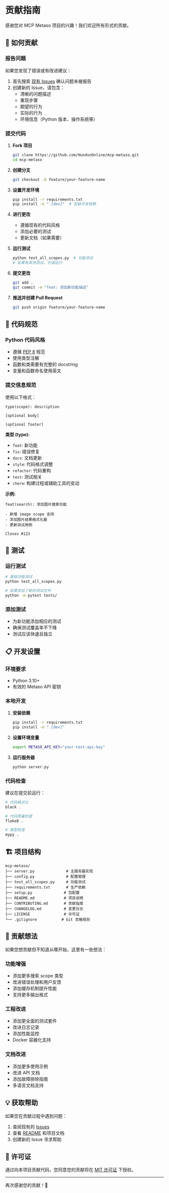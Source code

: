 # 贡献指南

感谢您对 MCP Metaso 项目的兴趣！我们欢迎所有形式的贡献。

## 🤝 如何贡献

### 报告问题

如果您发现了错误或有改进建议：

1. 首先搜索 [现有 Issues](https://github.com/HundunOnline/mcp-metaso/issues) 确认问题未被报告
2. 创建新的 Issue，请包含：
   - 清晰的问题描述
   - 重现步骤
   - 期望的行为
   - 实际的行为
   - 环境信息（Python 版本、操作系统等）

### 提交代码

1. **Fork 项目**
   ```bash
   git clone https://github.com/HundunOnline/mcp-metaso.git
   cd mcp-metaso
   ```

2. **创建分支**
   ```bash
   git checkout -b feature/your-feature-name
   ```

3. **设置开发环境**
   ```bash
   pip install -r requirements.txt
   pip install -e ".[dev]"  # 安装开发依赖
   ```

4. **进行更改**
   - 遵循现有的代码风格
   - 添加必要的测试
   - 更新文档（如果需要）

5. **运行测试**
   ```bash
   python test_all_scopes.py  # 功能测试
   # 如果有其他测试，也请运行
   ```

6. **提交更改**
   ```bash
   git add .
   git commit -m "feat: 添加新功能描述"
   ```

7. **推送并创建 Pull Request**
   ```bash
   git push origin feature/your-feature-name
   ```

## 📝 代码规范

### Python 代码风格

- 遵循 [PEP 8](https://peps.python.org/pep-0008/) 规范
- 使用类型注解
- 函数和类需要有完整的 docstring
- 变量和函数命名使用英文

### 提交信息规范

使用以下格式：

```
type(scope): description

[optional body]

[optional footer]
```

**类型 (type):**
- `feat`: 新功能
- `fix`: 错误修复
- `docs`: 文档更新
- `style`: 代码格式调整
- `refactor`: 代码重构
- `test`: 测试相关
- `chore`: 构建过程或辅助工具的变动

**示例:**
```
feat(search): 添加图片搜索功能

- 新增 image scope 支持
- 添加图片结果格式化器
- 更新测试用例

Closes #123
```

## 🧪 测试

### 运行测试

```bash
# 基础功能测试
python test_all_scopes.py

# 如果添加了新的测试文件
python -m pytest tests/
```

### 添加测试

- 为新功能添加相应的测试
- 确保测试覆盖率不下降
- 测试应该快速且独立

## 📋 开发设置

### 环境要求

- Python 3.10+
- 有效的 Metaso API 密钥

### 本地开发

1. **安装依赖**
   ```bash
   pip install -r requirements.txt
   pip install -e ".[dev]"
   ```

2. **设置环境变量**
   ```bash
   export METASO_API_KEY="your-test-api-key"
   ```

3. **运行服务器**
   ```bash
   python server.py
   ```

### 代码检查

建议在提交前运行：

```bash
# 代码格式化
black .

# 代码质量检查
flake8 .

# 类型检查
mypy .
```

## 🏗️ 项目结构

```
mcp-metaso/
├── server.py              # 主服务器实现
├── config.py              # 配置管理
├── test_all_scopes.py     # 功能测试
├── requirements.txt       # 生产依赖
├── setup.py              # 包配置
├── README.md             # 项目说明
├── CONTRIBUTING.md       # 贡献指南
├── CHANGELOG.md          # 变更日志
├── LICENSE               # 许可证
└── .gitignore           # Git 忽略规则
```

## 🎯 贡献想法

如果您想贡献但不知道从哪开始，这里有一些想法：

### 功能增强
- 添加更多搜索 scope 类型
- 改进错误处理和用户反馈
- 添加缓存机制提升性能
- 支持更多输出格式

### 工程改进
- 添加更全面的测试套件
- 改进日志记录
- 添加性能监控
- Docker 容器化支持

### 文档改进
- 添加更多使用示例
- 改进 API 文档
- 添加故障排除指南
- 多语言文档支持

## 💡 获取帮助

如果您在贡献过程中遇到问题：

1. 查阅现有的 [Issues](https://github.com/HundunOnline/mcp-metaso/issues)
2. 查看 [README](README.md) 和项目文档
3. 创建新的 Issue 寻求帮助

## 📄 许可证

通过向本项目贡献代码，您同意您的贡献将在 [MIT 许可证](LICENSE) 下授权。

---

再次感谢您的贡献！🎉 